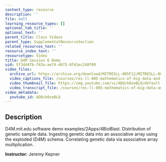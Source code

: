 ```yaml
---
content_type: resource
description: ''
file: null
learning_resource_types: []
optional_tab_title: ''
optional_text: ''
parent_title: Class Videos
parent_type: SupplementalResourceSection
related_resources_text: ''
resource_index_text: ''
resourcetype: Video
title: D4M Session 6 Demo
uid: 5f2dd47b-f43a-ae74-d673-8f41ec248f09
video_files:
  archive_url: https://archive.org/download/MITRESLL-005F12/MITRESLL-005F12_L06_Demo_300k.mp4
  video_captions_file: /courses/res-ll-005-mathematics-of-big-data-and-machine-learning-january-iap-2020/9998b72d3a20505691a3e1a75397a20f_ADQck0zeBLQ.vtt
  video_thumbnail_file: https://img.youtube.com/vi/ADQck0zeBLQ/default.jpg
  video_transcript_file: /courses/res-ll-005-mathematics-of-big-data-and-machine-learning-january-iap-2020/f31020e4fe69b833fe9db79cc7d70b4c_ADQck0zeBLQ.pdf
video_metadata:
  youtube_id: ADQck0zeBLQ
---
```


Description
-----------

D4M.mit.edu software demo examples/2Apps/4BioBlast. Distribution of genetic sample data. Ingesting genetic data into an associative array using the exploded (D4M) schema. Correlating genetic data via associative array multiplication.

**Instructor:** Jeremy Kepner